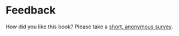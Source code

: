 # Feedback

How did you like this book? Please take a [short, anonymous survey](https://docs.google.com/forms/d/e/1FAIpQLSc4-sZ9aoeNpNOimX2iWQ0loAFY8Wf_U5B-ZJAcdn7vWFByQw/viewform).